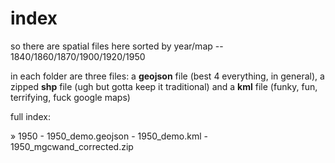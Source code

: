 # index
so there are spatial files here sorted by year/map -- 1840/1860/1870/1900/1920/1950

in each folder are three files: a **geojson** file (best 4 everything, in general), a zipped **shp** file (ugh but gotta keep it traditional) and a **kml** file (funky, fun, terrifying, fuck google maps)

full index: 
<!-- » 1840
    - 1840_demo.geojson
    - 1840_demo.kml
    - 1840_demo.zip
» 1860
    - 1860_demo.geojson
    - 1860_demo.kml
    - 1860_demo.zip
» 1870
    - 1870_demo.geojson
    - 1870_demo.kml
    - 1870_demo.zip
» 1900
    - 1900_demo.geojson
    - 1900_demo.kml
    - 1900_demo.zip    
» 1920
    - 1920_demo.geojson
    - 1920_demo.kml
    - 1920_demo.zip -->
» 1950
    - 1950_demo.geojson
    - 1950_demo.kml
    - 1950_mgcwand_corrected.zip        